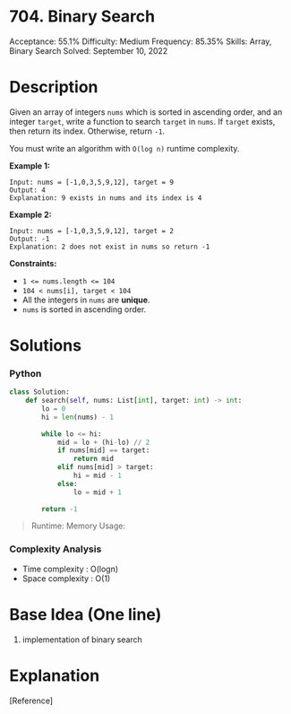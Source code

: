 # 704. Binary Search

Acceptance: 55.1%
Difficulty: Medium
Frequency: 85.35%
Skills: Array, Binary Search
Solved: September 10, 2022

# Description

Given an array of integers `nums` which is sorted in ascending order, and an integer `target`, write a function to search `target` in `nums`. If `target` exists, then return its index. Otherwise, return `-1`.

You must write an algorithm with `O(log n)` runtime complexity.

**Example 1:**

```
Input: nums = [-1,0,3,5,9,12], target = 9
Output: 4
Explanation: 9 exists in nums and its index is 4

```

**Example 2:**

```
Input: nums = [-1,0,3,5,9,12], target = 2
Output: -1
Explanation: 2 does not exist in nums so return -1

```

**Constraints:**

- `1 <= nums.length <= 104`
- `104 < nums[i], target < 104`
- All the integers in `nums` are **unique**.
- `nums` is sorted in ascending order.

# Solutions

### Python

```python
class Solution:
    def search(self, nums: List[int], target: int) -> int:
        lo = 0
        hi = len(nums) - 1
        
        while lo <= hi:
            mid = lo + (hi-lo) // 2
            if nums[mid] == target:
                return mid
            elif nums[mid] > target:
                hi = mid - 1
            else:
                lo = mid + 1
        
        return -1
```

> Runtime: 
Memory Usage:
> 

### Complexity Analysis

- Time complexity : O(logn)
- Space complexity : O(1)

# Base Idea (One line)

1. implementation of binary search

# Explanation

[Reference]